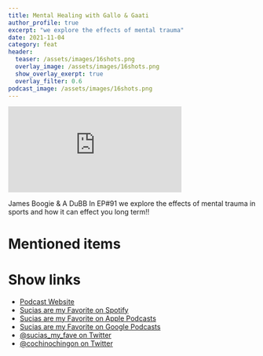 ```yaml
---
title: Mental Healing with Gallo & Gaati
author_profile: true
excerpt: "we explore the effects of mental trauma"
date: 2021-11-04
category: feat
header:
  teaser: /assets/images/16shots.png
  overlay_image: /assets/images/16shots.png
  show_overlay_exerpt: true
  overlay_filter: 0.6
podcast_image: /assets/images/16shots.png
---
```


<iframe src='https://embed.podcasts.apple.com/us/podcast/mental-healing-with-gallo-gaati/id1551363037?i=1000540769007&itsct=podcast_box_player&itscg=30200&ls=1&amp;theme=dark' width='70%' height='175' frameborder='0' allowtransparency='true' allow='encrypted-media'></iframe>

James Boogie & A DuBB
In EP#91 we explore the effects of mental trauma in sports and how it can effect you long term!!

# Mentioned items



# Show links

* <i class=fas fa-link></i> [Podcast Website](https://cochinochingon.com)
* <i class=fab fa-spotify></i> [Sucias are my Favorite on Spotify](https://open.spotify.com/show/3XjoipCU3QzeIaQAAQpBdW)
* <i class=fas fa-podcast></i> [Sucias are my Favorite on Apple Podcasts](https://podcasts.apple.com/us/podcast/sucias-are-my-favorite/id1548173787)
* <i class=fab fa-google-play></i> [Sucias are my Favorite on Google Podcasts](https://podcasts.google.com/feed/aHR0cHM6Ly9hbmNob3IuZm0vcy80MjI0YzYzYy9wb2RjYXN0L3Jzcw==)
* <i class=fab fa-twitter></i> [@sucias_my_fave on Twitter](https://twitter.com/sucias_my_fave)
* <i class=fab fa-twitter></i> [@cochinochingon on Twitter](https://twitter.com/cochinochingon)
